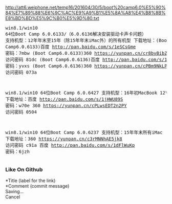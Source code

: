 <a href="http://att6.weiphone.net/temp16/201604/30/5/boot%20camp6.0%E5%90%84%E7%89%88%E6%9C%AC%E9%A9%B1%E5%8A%A8%E4%B8%8B%E8%BD%BD%E5%9C%B0%E5%9D%80.txt">http://att6.weiphone.net/temp16/201604/30/5/boot%20camp6.0%E5%90%84%E7%89%88%E6%9C%AC%E9%A9%B1%E5%8A%A8%E4%B8%8B%E8%BD%BD%E5%9C%B0%E5%9D%80.txt</a><pre>win8.1/win10 64位Boot Camp 6.0.6133/（6.0.6136解决安装驱动卡声卡问题）
              支持机型：12年年末至15年（除15年年末iMac外）的所有机型
下载地址：(Boot Camp6.0.6133)百度 http://pan.baidu.com/s/1eSCsGme 密码：7mbw
          (Boot Camp6.0.6133)360  https://yunpan.cn/cr8bvBibZYbB6  访问密码 81dc
          (Boot Camp6.0.6136)百度 http://pan.baidu.com/s/1jIIrSNW 密码：yvxs
          (Boot Camp6.0.6136)360  https://yunpan.cn/cPBm9NkLPVaU6  访问密码 073a

win8.1/win10 64位Boot Camp 6.0.6427
               支持机型：16年初MacBook 12寸
下载地址：百度 http://pan.baidu.com/s/1jHWU89S 密码：w70e
          360  https://yunpan.cn/cPLwsEDT2n2PY  访问密码 0504

win8.1/win10 64位Boot Camp 6.0.6237
              支持机型：15年年末所有iMac
下载地址：360  https://yunpan.cn/c3rMNNhAE5jk8  访问密码 c91a
          百度 http://pan.baidu.com/s/1dFlWuKp 密码：6jzh</pre><div><h3>Like On Github</h3><div><div>*Title (label for the link)</div></div><div><div>*Comment (commit message)</div></div><div id="action-btns"><div id="logh_btn_save">Saving...</div><div id="logh_btn_cancel">Cancel</div></div></div>